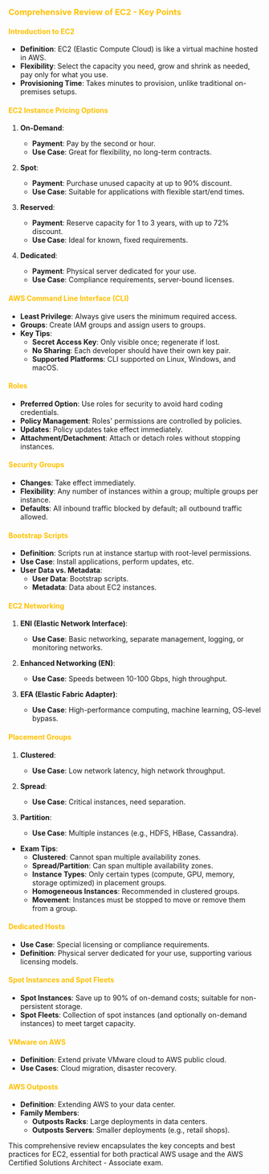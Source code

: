 ### <span style="color:#ffc000">Comprehensive Review of EC2 - Key Points</span>

#### <span style="color:#ffc000">Introduction to EC2</span>
- **Definition**: EC2 (Elastic Compute Cloud) is like a virtual machine hosted in AWS.
- **Flexibility**: Select the capacity you need, grow and shrink as needed, pay only for what you use.
- **Provisioning Time**: Takes minutes to provision, unlike traditional on-premises setups.

#### <span style="color:#ffc000">EC2 Instance Pricing Options</span>
1. **On-Demand**:
   - **Payment**: Pay by the second or hour.
   - **Use Case**: Great for flexibility, no long-term contracts.

2. **Spot**:
   - **Payment**: Purchase unused capacity at up to 90% discount.
   - **Use Case**: Suitable for applications with flexible start/end times.

3. **Reserved**:
   - **Payment**: Reserve capacity for 1 to 3 years, with up to 72% discount.
   - **Use Case**: Ideal for known, fixed requirements.

4. **Dedicated**:
   - **Payment**: Physical server dedicated for your use.
   - **Use Case**: Compliance requirements, server-bound licenses.

#### <span style="color:#ffc000">AWS Command Line Interface (CLI)</span>
- **Least Privilege**: Always give users the minimum required access.
- **Groups**: Create IAM groups and assign users to groups.
- **Key Tips**:
  - **Secret Access Key**: Only visible once; regenerate if lost.
  - **No Sharing**: Each developer should have their own key pair.
  - **Supported Platforms**: CLI supported on Linux, Windows, and macOS.

#### <span style="color:#ffc000">Roles</span>
- **Preferred Option**: Use roles for security to avoid hard coding credentials.
- **Policy Management**: Roles' permissions are controlled by policies.
- **Updates**: Policy updates take effect immediately.
- **Attachment/Detachment**: Attach or detach roles without stopping instances.

#### <span style="color:#ffc000">Security Groups</span>
- **Changes**: Take effect immediately.
- **Flexibility**: Any number of instances within a group; multiple groups per instance.
- **Defaults**: All inbound traffic blocked by default; all outbound traffic allowed.

#### <span style="color:#ffc000">Bootstrap Scripts</span>
- **Definition**: Scripts run at instance startup with root-level permissions.
- **Use Case**: Install applications, perform updates, etc.
- **User Data vs. Metadata**:
  - **User Data**: Bootstrap scripts.
  - **Metadata**: Data about EC2 instances.

#### <span style="color:#ffc000">EC2 Networking</span>
1. **ENI (Elastic Network Interface)**:
   - **Use Case**: Basic networking, separate management, logging, or monitoring networks.

2. **Enhanced Networking (EN)**:
   - **Use Case**: Speeds between 10-100 Gbps, high throughput.

3. **EFA (Elastic Fabric Adapter)**:
   - **Use Case**: High-performance computing, machine learning, OS-level bypass.

#### <span style="color:#ffc000">Placement Groups</span>
1. **Clustered**:
   - **Use Case**: Low network latency, high network throughput.

2. **Spread**:
   - **Use Case**: Critical instances, need separation.

3. **Partition**:
   - **Use Case**: Multiple instances (e.g., HDFS, HBase, Cassandra).

- **Exam Tips**:
  - **Clustered**: Cannot span multiple availability zones.
  - **Spread/Partition**: Can span multiple availability zones.
  - **Instance Types**: Only certain types (compute, GPU, memory, storage optimized) in placement groups.
  - **Homogeneous Instances**: Recommended in clustered groups.
  - **Movement**: Instances must be stopped to move or remove them from a group.

#### <span style="color:#ffc000">Dedicated Hosts</span>
- **Use Case**: Special licensing or compliance requirements.
- **Definition**: Physical server dedicated for your use, supporting various licensing models.

#### <span style="color:#ffc000">Spot Instances and Spot Fleets</span>
- **Spot Instances**: Save up to 90% of on-demand costs; suitable for non-persistent storage.
- **Spot Fleets**: Collection of spot instances (and optionally on-demand instances) to meet target capacity.

#### <span style="color:#ffc000">VMware on AWS</span>
- **Definition**: Extend private VMware cloud to AWS public cloud.
- **Use Cases**: Cloud migration, disaster recovery.

#### <span style="color:#ffc000">AWS Outposts</span>
- **Definition**: Extending AWS to your data center.
- **Family Members**:
  - **Outposts Racks**: Large deployments in data centers.
  - **Outposts Servers**: Smaller deployments (e.g., retail shops).

This comprehensive review encapsulates the key concepts and best practices for EC2, essential for both practical AWS usage and the AWS Certified Solutions Architect - Associate exam.